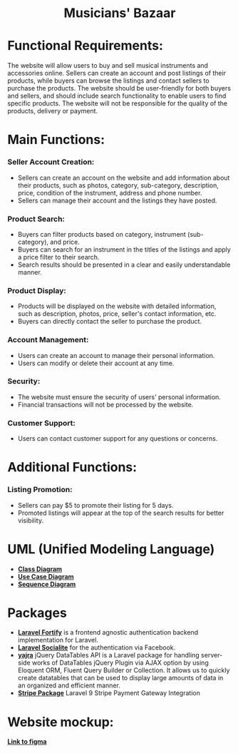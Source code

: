 <h1 align="center">Musicians' Bazaar</h1>

<!-- <p align="center">
<a href="https://github.com/laravel/framework/actions"><img src="https://github.com/laravel/framework/workflows/tests/badge.svg" alt="Build Status"></a>
<a href="https://packagist.org/packages/laravel/framework"><img src="https://img.shields.io/packagist/dt/laravel/framework" alt="Total Downloads"></a>
<a href="https://packagist.org/packages/laravel/framework"><img src="https://img.shields.io/packagist/v/laravel/framework" alt="Latest Stable Version"></a>
<a href="https://packagist.org/packages/laravel/framework"><img src="https://img.shields.io/packagist/l/laravel/framework" alt="License"></a>
</p> -->

## <h1>Functional Requirements:</h1>

The website will allow users to buy and sell musical instruments and accessories online. Sellers can create an account and post listings of their products, while buyers can browse the listings and contact sellers to purchase the products. The website should be user-friendly for both buyers and sellers, and should include search functionality to enable users to find specific products. The website will not be responsible for the quality of the products, delivery or payment.

## <h1>Main Functions:</h1>

### Seller Account Creation:
- Sellers can create an account on the website and add information about their products, such as photos, category, sub-category, description, price, condition of the instrument, address and phone number.
- Sellers can manage their account and the listings they have posted.
### Product Search:
- Buyers can filter products based on category, instrument (sub-category), and price.
- Buyers can search for an instrument in the titles of the listings and apply a price filter to their search.
- Search results should be presented in a clear and easily understandable manner.
### Product Display:
- Products will be displayed on the website with detailed information, such as description, photos, price, seller's contact information, etc.
- Buyers can directly contact the seller to purchase the product.
### Account Management:
- Users can create an account to manage their personal information.
- Users can modify or delete their account at any time.
### Security:
- The website must ensure the security of users' personal information.
- Financial transactions will not be processed by the website.
### Customer Support:
- Users can contact customer support for any questions or concerns.

## <h1>Additional Functions:</h1>

### Listing Promotion:
- Sellers can pay $5 to promote their listing for 5 days.
- Promoted listings will appear at the top of the search results for better visibility.

## <h1>UML (Unified Modeling Language)</h1>
- **[Class Diagram](https://lucid.app/lucidchart/6ef4d1cf-1fdf-4ed7-819a-cfc54d720348/edit?viewport_loc=-1038%2C-175%2C4231%2C2056%2C0_0&invitationId=inv_5b95bfa2-b4c3-4a02-95d5-6eb2b823d18d)**
- **[Use Case Diagram](https://lucid.app/lucidchart/658e1ba4-7d1f-4800-857b-1bd621eccd9f/edit?viewport_loc=-938%2C-224%2C4834%2C2349%2C0_0&invitationId=inv_e5a7e573-e666-49d2-93f1-e78b1deded7e)**
- **[Sequence Diagram](https://lucid.app/lucidchart/04df3e74-e1e5-4d38-9ef6-172be2eb37ce/edit?viewport_loc=-667%2C15%2C3416%2C1660%2C0_0&invitationId=inv_7de338b5-ca73-4588-8be0-e0f76307190c)**

## <h1>Packages</h1>

- **[Laravel Fortify](https://laravel.com/docs/9.x/fortify)** is a frontend agnostic authentication backend implementation for Laravel.
- **[Laravel Socialite](https://laravel.com/docs/9.x/socialite)** for the authentication via Facebook.
- **[yajra](https://github.com/yajra/laravel-datatables)** jQuery DataTables API is a Laravel package for handling server-side works of DataTables jQuery Plugin via AJAX option by using Eloquent ORM, Fluent Query Builder or Collection. It allows us to quickly create datatables that can be used to display large amounts of data in an organized and efficient manner.
- **[Stripe Package](https://techsolutionstuff.com/post/laravel-9-stripe-payment-gateway-integration)** Laravel 9 Stripe Payment Gateway Integration


## <h1>Website mockup: </h1> **[Link to figma](https://www.figma.com/file/6omQcO7msBpAME1YLSz4no/Musicians'-Bazaar?node-id=0-1)**
